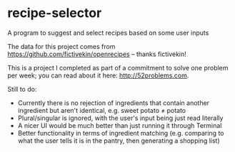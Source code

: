 # recipe-selector
A program to suggest and select recipes based on some user inputs

The data for this project comes from https://github.com/fictivekin/openrecipes – thanks fictivekin!

This is a project I completed as part of a commitment to solve one problem per week; you can read about it here: http://52problems.com.

Still to do:
* Currently there is no rejection of ingredients that contain another ingredient but aren't identical, e.g. sweet potato ≠ potato
* Plural/singular is ignored, with the user's input being just read literally
* A nicer UI would be much better than just running it through Terminal
* Better functionality in terms of ingredient matching (e.g. comparing to what the user tells it is in the pantry, then generating a shopping list)
